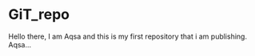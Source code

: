 # GiT_repo
Hello there, I am Aqsa and this is my first repository that i am publishing.
<br>
Aqsa... 

